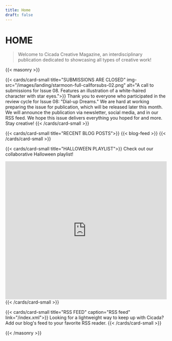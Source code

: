 ```yaml
---
title: Home
draft: false
---
```


# HOME
> Welcome to Cicada Creative Magazine, an interdisciplinary publication dedicated to showcasing all types of creative work!

{{< masonry >}}

{{< cards/card-small title="SUBMISSIONS ARE CLOSED" img-src="/images/landing/starmoon-full-callforsubs-02.png" alt="A call to submissions for Issue 08. Features an illustration of a white-haired character with star eyes.">}}
Thank you to everyone who participated in the review cycle for Issue 08: "Dial-up Dreams." We are hard at working preparing the issue for publication, which will be released  later this month. We will announce the publication via newsletter, social media, and in our RSS feed. We hope this issue delivers everything you hoped for and more. Stay creative!
{{< /cards/card-small >}}

{{< cards/card-small title="RECENT BLOG POSTS">}}
{{< blog-feed >}}
{{< /cards/card-small >}}

{{< cards/card-small title="HALLOWEEN PLAYLIST">}}
Check out our collaborative Halloween playlist!
<iframe style="border-radius:0px" src="https://open.spotify.com/embed/playlist/2V2Opt7ELGCWPxa9jQ39un?utm_source=generator" width="100%" height="430" frameBorder="0" allowfullscreen="" allow="autoplay; clipboard-write; encrypted-media; fullscreen; picture-in-picture" loading="lazy"></iframe>
{{< /cards/card-small >}}

{{< cards/card-small title="RSS FEED" caption="RSS feed" link="/index.xml">}}
Looking for a lightweight way to keep up with Cicada? Add our blog's feed to your favorite RSS reader. <i class="fa-solid fa-square-rss"></i>
{{< /cards/card-small >}}

{{< /masonry >}}
